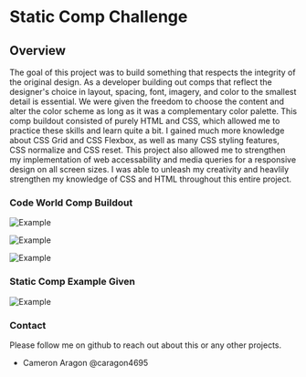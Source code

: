 # Static Comp Challenge

## Overview
The goal of this project was to build something that respects the integrity of the original design. As a developer building out comps that reflect the designer's choice in layout, spacing, font, imagery, and color to the smallest detail is essential. We were given the freedom to choose the content and alter the color scheme as long as it was a complementary color palette. This comp buildout consisted of purely HTML and CSS, which allowed me to practice these skills and learn quite a bit. I gained much more knowledge about CSS Grid and CSS Flexbox, as well as many CSS styling features, CSS normalize and CSS reset. This project also allowed me to strengthen my implementation of web accessability and media queries for a responsive design on all screen sizes. I was able to unleash my creativity and heavlily strengthen my knowledge of CSS and HTML throughout this entire project.

### Code World Comp Buildout
![Example](https://i.gyazo.com/577905f1a17ca3ae3861fa8b9930cd06.jpg)

![Example](https://media.giphy.com/media/bp8KyzEdpKD3XKsuUY/giphy.gif)

![Example](https://media.giphy.com/media/F6n3PhwqChWloTxiPO/giphy.gif)

### Static Comp Example Given
![Example](https://frontend.turing.io/assets/images/static-comp-challenge-2.jpg)

### Contact
Please follow me on github to reach out about this or any other projects.
- Cameron Aragon @caragon4695
